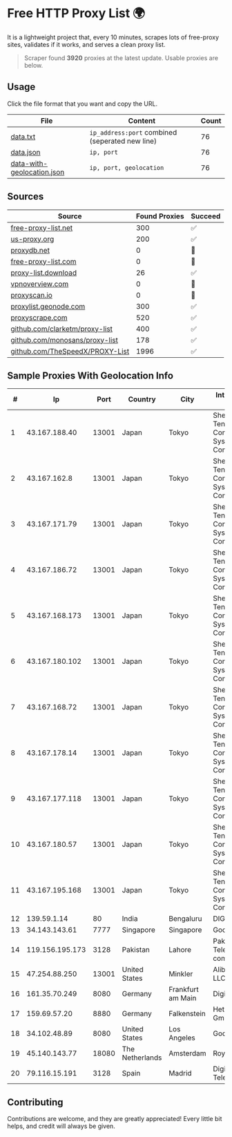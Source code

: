 
# Free HTTP Proxy List 🌍

It is a lightweight project that, every 10 minutes, scrapes lots of free-proxy sites, validates if it works, and serves a clean proxy list.


> Scraper found **3920** proxies at the latest update. Usable proxies are below.

## Usage

Click the file format that you want and copy the URL.


|File|Content|Count|
|----|-------|-----|
|[data.txt](https://raw.githubusercontent.com/themiralay/Proxy-List-World/master/data.txt)|`ip_address:port` combined (seperated new line)|76|
|[data.json](https://raw.githubusercontent.com/themiralay/Proxy-List-World/master/data.json)|`ip, port`|76|
|[data-with-geolocation.json](https://raw.githubusercontent.com/themiralay/Proxy-List-World/master/data-with-geolocation.json)|`ip, port, geolocation`|76|

## Sources

|Source|Found Proxies|Succeed|
|------|-------------|-------|
|[free-proxy-list.net](https://free-proxy-list.net)|300|✅|
|[us-proxy.org](https://www.us-proxy.org)|200|✅|
|[proxydb.net](http://proxydb.net)|0|🚫|
|[free-proxy-list.com](https://free-proxy-list.com/?page=&port=&type%5B%5D=http&type%5B%5D=https&up_time=0&search=Search)|0|🚫|
|[proxy-list.download](https://www.proxy-list.download/HTTP)|26|✅|
|[vpnoverview.com](https://vpnoverview.com/privacy/anonymous-browsing/free-proxy-servers)|0|🚫|
|[proxyscan.io](https://www.proxyscan.io)|0|🚫|
|[proxylist.geonode.com](https://proxylist.geonode.com/api/proxy-list?limit=300&page=1&sort_by=lastChecked&sort_type=desc&protocols=http,https)|300|✅|
|[proxyscrape.com](https://api.proxyscrape.com/v2/?request=displayproxies&protocol=http&timeout=10000&country=all&ssl=all&anonymity=all)|520|✅|
|[github.com/clarketm/proxy-list](https://raw.githubusercontent.com/clarketm/proxy-list/master/proxy-list-raw.txt)|400|✅|
|[github.com/monosans/proxy-list](https://raw.githubusercontent.com/monosans/proxy-list/main/proxies/http.txt)|178|✅|
|[github.com/TheSpeedX/PROXY-List](https://raw.githubusercontent.com/TheSpeedX/PROXY-List/master/http.txt)|1996|✅|


## Sample Proxies With Geolocation Info

|#|Ip|Port|Country|City|Internet Service Provider|
|-|--|----|-------|----|-------------------------|
|1|43.167.188.40|13001|Japan|Tokyo|Shenzhen Tencent Computer Systems Company Limited|
|2|43.167.162.8|13001|Japan|Tokyo|Shenzhen Tencent Computer Systems Company Limited|
|3|43.167.171.79|13001|Japan|Tokyo|Shenzhen Tencent Computer Systems Company Limited|
|4|43.167.186.72|13001|Japan|Tokyo|Shenzhen Tencent Computer Systems Company Limited|
|5|43.167.168.173|13001|Japan|Tokyo|Shenzhen Tencent Computer Systems Company Limited|
|6|43.167.180.102|13001|Japan|Tokyo|Shenzhen Tencent Computer Systems Company Limited|
|7|43.167.168.72|13001|Japan|Tokyo|Shenzhen Tencent Computer Systems Company Limited|
|8|43.167.178.14|13001|Japan|Tokyo|Shenzhen Tencent Computer Systems Company Limited|
|9|43.167.177.118|13001|Japan|Tokyo|Shenzhen Tencent Computer Systems Company Limited|
|10|43.167.180.57|13001|Japan|Tokyo|Shenzhen Tencent Computer Systems Company Limited|
|11|43.167.195.168|13001|Japan|Tokyo|Shenzhen Tencent Computer Systems Company Limited|
|12|139.59.1.14|80|India|Bengaluru|DIGITALOCEAN|
|13|34.143.143.61|7777|Singapore|Singapore|Google LLC|
|14|119.156.195.173|3128|Pakistan|Lahore|Pakistan Telecommuication company limited|
|15|47.254.88.250|13001|United States|Minkler|Alibaba Cloud LLC|
|16|161.35.70.249|8080|Germany|Frankfurt am Main|DigitalOcean, LLC|
|17|159.69.57.20|8880|Germany|Falkenstein|Hetzner Online GmbH|
|18|34.102.48.89|8080|United States|Los Angeles|Google LLC|
|19|45.140.143.77|18080|The Netherlands|Amsterdam|RoyaleHosting BV|
|20|79.116.15.191|3128|Spain|Madrid|Digi Spain Telecom S.L.U.|



## Contributing

Contributions are welcome, and they are greatly appreciated! Every
little bit helps, and credit will always be given.

